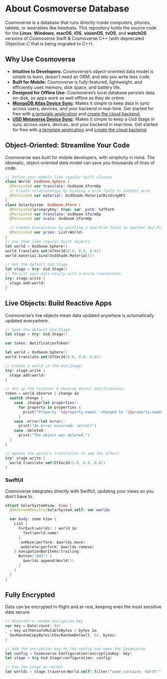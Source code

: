 # About Cosmoverse Database

Cosmoverse is a database that runs directly inside computers, phones, tablets, or wearables like headsets.
This repository holds the source code for the **Linux**, **Windows**, **macOS**, **iOS**, **visionOS**,
**tvOS**, and **watchOS** versions of Cosmoverse Swift & Cosmoverse C++ (with deprecated Objective-C that is being
migrated to C++).

## Why Use Cosmoverse

* **Intuitive to Developers:** Cosmoverse’s object-oriented data model is simple to learn, doesn’t need an ORM, and lets you write less code.
* **Built for Mobile:** Cosmoverse is fully-featured, lightweight, and efficiently uses memory, disk space, and battery life.
* **Designed for Offline Use:** Cosmoverse’s local database persists data on-disk, so apps work as well offline as they do online.
* **[MongoDB Atlas Device Sync](https://www.mongodb.com/docs/atlas/app-services/sync/)**: Makes it simple to keep data in sync across users, devices, and your backend in real-time. Get started for free with [a template application](#) and [create the cloud backend](#).
* **[USD Metaverse Device Sync](#)**: Makes it simple to keep a Usd Stage in sync across users, devices, and your backend in real-time. Get started for free with [a template application](#) and [create the cloud backend](#).

## Object-Oriented: Streamline Your Code

Cosmoverse was built for mobile developers, with simplicity in mind. The idiomatic, object-oriented data model can save you thousands of lines of code.

```swift
// Define your models like regular Swift classes
class World: UsdGeom.Sphere {
  @Persisted var translate: UsdGeom.XformOp
  // Create relationships by binding a prim field to another prim
  @Persisted var material: UsdShade.MaterialBindingAPI
}
class SolarSystem: UsdGeom.Xform {
  @Persisted(primaryKey: true) var _path: SdfPath
  @Persisted var translate: UsdGeom.XformOp
  @Persisted var scale: UsdGeom.XformOp

  // Create hierarchies by pointing a Usd.Prim field to another Usd.Prim
  @Persisted var prims: List<World>
}
// Use them like regular Swift objects.
let world = UsdGeom.Sphere()
world.translate.set(GfVec3d(0.0, 0.0, 0.0))
world.material.bind(UsdShade.Material())

// Get the default Usd.Stage
let stage = try! Usd.Stage()
// Persist your data easily with a write transaction
try! stage.write {
  stage.add(world)
}
```
## Live Objects: Build Reactive Apps
Cosmoverse’s live objects mean data updated anywhere is automatically updated everywhere.
```swift
// Open the default Usd.Stage.
let stage = try! Usd.Stage()

var token: NotificationToken?

let world = UsdGeom.Sphere()
world.translate.set(GfVec3d(0.0, 0.0, 0.0))

// Create a world in the Usd.Stage.
try! stage.write {
  stage.add(world)
}

// Set up the listener & observe object notifications.
token = world.observe { change in
  switch change {
    case .change(let properties):
      for property in properties {
        print("Property '\(property.name)' changed to '\(property.newValue!)'");
      }
    case .error(let error):
      print("An error occurred: (error)")
    case .deleted:
      print("The object was deleted.")
  }
}

// Update the world's translation to see the effect.
try! stage.write {
  world.translate.set(GfVec3d(1.0, 0.0, 0.0))
}
```
### SwiftUI
Cosmoverse integrates directly with SwiftUI, updating your views so you don't have to.
```swift
struct SolarSystemView: View {
  @ObservedResults(SolarSystem.self) var worlds

  var body: some View {
    List {
      ForEach(worlds) { world in
        Text(world.name)
      }
      .onMove(perform: $worlds.move)
      .onDelete(perform: $worlds.remove)
    }.navigationBarItems(trailing:
      Button("Add") {
        $worlds.append(World())
      }
    )
  }
}
```

## Fully Encrypted
Data can be encrypted in-flight and at-rest, keeping even the most sensitive data secure.
```swift
// Generate a random encryption key
var key = Data(count: 64)
_ = key.withUnsafeMutableBytes { bytes in
  SecRandomCopyBytes(kSecRandomDefault, 64, bytes)
}

// Add the encryption key to the config and open the Cosmoverse
let config = Cosmoverse.Configuration(encryptionKey: key)
let stage = try Usd.Stage(configuration: config)

// Use the stage as normal
let worlds = stage.traverse(World.self).filter("name contains 'Earth'")
```
